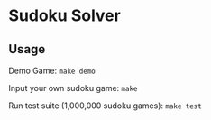 # Sudoku Solver

## Usage
Demo Game: 
    `make demo`

Input your own sudoku game: 
    `make`

Run test suite (1,000,000 sudoku games): 
    `make test`
